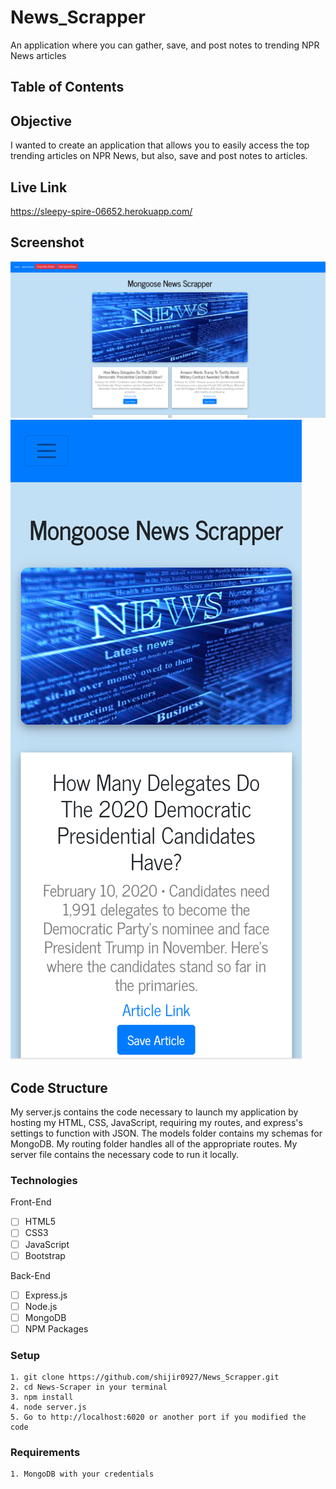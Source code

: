 # News_Scrapper

An application where you can gather, save, and post notes to trending NPR News articles

## Table of Contents

## Objective

I wanted to create an application that allows you to easily access the top trending articles on NPR News, but also, save and post notes to articles.

## Live Link

https://sleepy-spire-06652.herokuapp.com/

## Screenshot

![Screenshot](/screenshot/ss.PNG)
![Screenshot](/screenshot/sss.PNG)

## Code Structure

My server.js contains the code necessary to launch my application by hosting my HTML, CSS, JavaScript, requiring my routes, and express's settings to function with JSON. The models folder contains my schemas for MongoDB. My routing folder handles all of the appropriate routes. My server file contains the necessary code to run it locally.

### Technologies

Front-End

- [ ] HTML5
- [ ] CSS3
- [ ] JavaScript
- [ ] Bootstrap

Back-End

- [ ] Express.js
- [ ] Node.js
- [ ] MongoDB
- [ ] NPM Packages

### Setup

```
1. git clone https://github.com/shijir0927/News_Scrapper.git
2. cd News-Scraper in your terminal
3. npm install
4. node server.js
5. Go to http://localhost:6020 or another port if you modified the code

```

### Requirements

```
1. MongoDB with your credentials

```

